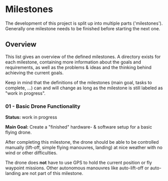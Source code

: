 # Milestones

The development of this project is split up into multiple parts ('milestones').
Generally one milestone needs to be finished before starting the next one.


## Overview

This list gives an overview of the defined milestones. A directory exists for
each milestone, containing more information about the goals and requirements, as
well as the problems & ideas and the thinking behind achieving the current
goals.

Keep in mind that the definitions of the milestones (main goal, tasks to
complete, ...) can and will change as long as the milestone is still labeled as
"work in progress".

### 01 - Basic Drone Functionality

**Status:** work in progress

**Main Goal:** Create a "finished" hardware- & software setup for a basic flying
drone.

After completing this milestone, the drone should be able to be controlled
manually (lift-off, simple flying manouvres, landing) at nice weather with no
wind or other difficulties.

The drone does **not** have to use GPS to hold the current position or fly
waypoint missions. Other autonomous manouvres like auto-lift-off or auto-landing
are not part of this milestone.
